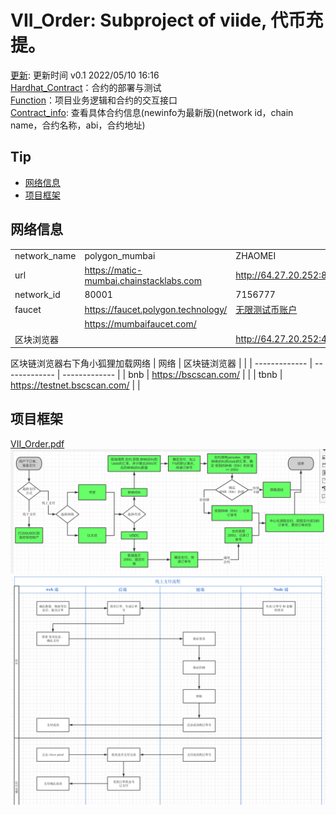# VII_Order: Subproject of viide, 代币充提。  
[更新](./update): 更新时间 v0.1 2022/05/10 16:16  
[Hardhat_Contract](./Hardhat_Contract)：合约的部署与测试  
[Function](./Function)：项目业务逻辑和合约的交互接口  
[Contract_info](./Hardhat_Contract/deployments/): 查看具体合约信息(newinfo为最新版)(network id，chain name，合约名称，abi，合约地址)  

## Tip
* [网络信息](#网络信息)
* [项目框架](#项目框架)

## 网络信息
|       |       |       |
|   -------------   |   -------------   |   -------------   |
|   network_name    |   polygon_mumbai  |   ZHAOMEI  |
|   url    |   https://matic-mumbai.chainstacklabs.com  |   http://64.27.20.252:8545   |
|   network_id  |   80001           |   7156777  |
|   faucet  |   https://faucet.polygon.technology/  |   [无限测试币账户](./other/account.txt)  |
|                   |   https://mumbaifaucet.com/           |       |
|   区块浏览器    |     |   http://64.27.20.252:4000/    |

区块链浏览器右下角小狐狸加载网络
|   网络   |  区块链浏览器 |       |
|   -------------   |   -------------   |   -------------   |
|   bnb     |   https://bscscan.com/    |       |
|   tbnb    |    https://testnet.bscscan.com/   |       |


## 项目框架
[VII_Order.pdf](./other_document/VII_Order.pdf)  
![VII_Order.png](./other_document/VII_Order.png)  
![flow_chart.png](./other_document/flow_chart.png)  